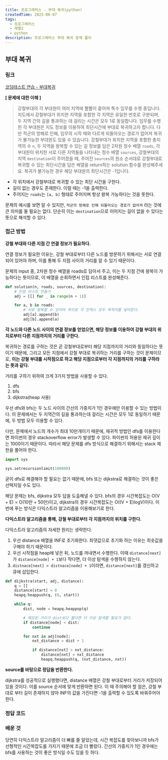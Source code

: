 ```yaml
---
title: 프로그래머스 - 부대 복귀(python)
createdTime: 2023-06-07
tags:
  - 프로그래머스
  - 레벨2
  - python
description: 프로그래머스 부대 복귀 문제 풀이
---
```


## 부대 복귀

### 링크

[코딩테스트 연습 - 부대복귀](https://school.programmers.co.kr/learn/courses/30/lessons/132266)

**[ 문제에 대한 이해 ]**

> 강철부대의 각 부대원이 여러 지역에 뿔뿔이 흩어져 특수 임무를 수행 중입니다. 지도에서 강철부대가 위치한 지역을 포함한 각 지역은 유일한 번호로 구분되며, 두 지역 간의 길을 통과하는 데 걸리는 시간은 모두 1로 동일합니다. 임무를 수행한 각 부대원은 지도 정보를 이용하여 최단시간에 부대로 복귀하고자 합니다. 다만 적군의 방해로 인해, 임무의 시작 때와 다르게 되돌아오는 경로가 없어져 복귀가 불가능한 부대원도 있을 수 있습니다.
> 강철부대가 위치한 지역을 포함한 총지역의 수 `n`, 두 지역을 왕복할 수 있는 길 정보를 담은 2차원 정수 배열 `roads`, 각 부대원이 위치한 서로 다른 지역들을 나타내는 정수 배열 `sources`, 강철부대의 지역 `destination`이 주어졌을 때, 주어진 `sources`의 원소 순서대로 강철부대로 복귀할 수 있는 최단시간을 담은 배열을 return하는 solution 함수를 완성해주세요. 복귀가 불가능한 경우 해당 부대원의 최단시간은 -1입니다.

- 각 위치에서 강철부대로 복귀할 수 있는 최단 시간을 구한다.
- 길이 없는 경우도 존재한다. 이럴 때는 -1을 출력한다.
- 주어지는 `roads`는 `[a, b]` 형태로 주어지며 항상 왕복 가능하다는 것을 뜻한다.

문제의 예시를 보면 알 수 있지만, `적군의 방해로 인해 되돌아오는 경로가 없어져` 라는 것에 큰 의미를 둘 필요는 없다. 단순히 이는 `destination`으로 이어지는 길이 없을 수 있다는 뜻으로 해석할 수 있다.

### 접근 방법

**강철 부대와 다른 지점 간 연결 정보가 필요하다.**

연결 정보가 필요한 이유는, 강철 부대로부터 다른 노드를 방문하기 위해서는 서로 연결되어 있어야 하며, 이를 통해 두 지점 사이의 거리를 알 수 있기 때문이다.

문제의 input 중, 2차원 정수 배열을 roads로 담아서 주고, 이는 두 지점 간에 왕복이 가능하다는 뜻이므로, 이 배열을 순회하면서 인접 리스트를 완성해준다.

```python
def solution(n, roads, sources, destination):
    # 인접 리스트 만들기
    adj = [[] for _ in range(n + 1)]

    for a, b in roads:
        # 서로 왕복할 수 있어야 하므로 각 인덱스 모두 목적지를 넣어준다.
        adj[a].append(b)
        adj[b].append(a)
```

**각 노드와 다른 노드 사이의 연결 정보를 얻었으면, 해당 정보를 이용하여 강철 부대의 위치로부터 다른 지점까지의 거리를 구한다.**

복귀하는 경로를 구하는 것은 곧 강철부대로부터 해당 지점까지의 거리와 동일하다는 뜻이기 때문에, 그리고 모든 지점에서 강철 부대로 복귀하는 거리를 구하는 것이 문제이므로, **이는 강철 부대를 시작점으로 하고 해당 지점으로부터 각 지점까지의 거리를 구하라는 뜻과 같다.**

거리를 구하기 위하여 크게 3가지 방법을 사용할 수 있다.

1. dfs
2. bfs
3. dijkstra(heap 사용)

우선 dfs와 bfs는 두 노드 사이의 간선의 가중치가 1인 경우에만 이용할 수 있는 방법이다. 이 문제에서는 두 지역간의 길을 통과하는데 걸리는 시간은 모두 1로 동일하기 때문에, 두 방법 모두 이용할 수 있다.

다만, 문제에서 노드의 개수가 최대 10만개이기 때문에, 재귀적 방법인 dfs를 이용한다면 파이썬의 경우 stackoverflow error가 발생할 수 있다. 파이썬의 허용된 재귀 깊이는 1000이기 때문이다. 따라서 해당 문제를 dfs 방식으로 해결하기 위해서는 stack 제한을 풀어야 한다.

```python
import sys

sys.setrecursionlimit(100000)
```

굳이 dfs로 해결해야 할 필요는 없기 때문에, bfs 또는 dijkstra로 해결하는 것이 좋은 선택지일 수도 있다.

해당 문제는 bfs, dijkstra 모두 답을 도출해낼 수 있다. bfs의 경우 시간복잡도는 O(V + E) = O(10만 + 50만)이고, dijkstra의 경우 시간복잡도는 O((V + E)logV)이다. 이번에 푸는 방식은 다익스트라 알고리즘을 이용해보기로 한다.

**다익스트라 알고리즘을 통해, 강철 부대로부터 각 지점까지의 위치를 구한다.**

다익스트라 알고리즘의 자세한 원리는 생략한다.

1. 우선 distance 배열을 INF로 초기화한다. 최댓값으로 초기화 하는 이유는 최솟값을 구해야 하기 때문이다.
2. 우선 시작점을 heap에 넣은 뒤, 노드를 꺼내면서 수행한다. 이때 `distance[next]`가 `distance[node] + 1`보다 작다면, 더 이상 탐색을 수행하지 않는다.
3. `distnace[next] > distnace[node] + 1`이라면, `distance[next]`를 갱신하고 큐에 삽입한다.

```python
def dijkstra(start, adj, distance):
    q = []
    distance[start] = 0
    heapq.heappush(q, (0, start))

    while q:
        dist, node = heapq.heappop(q)

        # 메모된 거리가 dist보다 짧다면 더 이상 탐색할 필요가 없다.
        if distance[node] < dist:
            continue

        for nxt in adj[node]:
            nxt_distance = dist + 1

            if distance[nxt] > nxt_distance:
                distance[nxt] = nxt_distance
                heapq.heappush(q, (nxt_distance, nxt))

```

**source를 바탕으로 정답을 반환한다.**

dijkstra를 성공적으로 실행했다면, distance 배열은 강철 부대로부터 거리가 저장되어 있을 것이다. 이를 source 순서에 맞게 반환하면 된다. 이 때 주의해야 할 점은, 강철 부대로 부터 길이 존재하지 않아 INF의 값을 가진다면 -1을 출력할 수 있도록 바꿔주어야 한다.

### 정답 코드

<div data-gist="7c28faa2af86b4092fd2b3f5793db920"></div>

### 배운 것

당연히 다익스트라 알고리즘이 더 빠를 줄 알았는데, 시간 복잡도를 찾아보니까 bfs가 선형적인 시간복잡도를 가지기 때문에 조금 더 빨랐다. 간선의 가중치가 1인 경우에는 bfs를 사용하는 것이 좋은 방식일 수도 있을 듯 하다.
